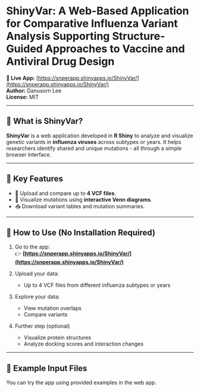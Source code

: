 # ShinyVar: A Web-Based Application for Comparative Influenza Variant Analysis Supporting Structure-Guided Approaches to Vaccine and Antiviral Drug Design

**🔗 Live App:** [https://snperapp.shinyapps.io/ShinyVar/](https://snperapp.shinyapps.io/ShinyVar/)  
**Author:** Danusorn Lee  
**License:** MIT

---

## 🌟 What is ShinyVar?

**ShinyVar** is a web application developed in **R Shiny** to analyze and visualize genetic variants in **influenza viruses** across subtypes or years. It helps researchers identify shared and unique mutations - all through a simple browser interface.

---

## 🧬 Key Features

- 🧾 Upload and compare up to **4 VCF files**.
- 🔬 Visualize mutations using **interactive Venn diagrams**.
- 📥 Download variant tables and mutation summaries.

---

## 🚀 How to Use (No Installation Required)

1. Go to the app:  
   👉 **[https://snperapp.shinyapps.io/ShinyVar/](https://snperapp.shinyapps.io/ShinyVar/)**

2. Upload your data:  
   - Up to 4 VCF files from different influenza subtypes or years  

3. Explore your data:
   - View mutation overlaps
   - Compare variants

4. Further step (optional)
   - Visualize protein structures
   - Analyze docking scores and interaction changes

---

## 📁 Example Input Files

You can try the app using provided examples in the web app.
